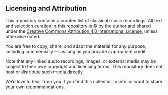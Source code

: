 ## Licensing and Attribution

This repository contains a curated list of classical music recordings. All text and selection curation in this repository is © by the author and shared under the [Creative Commons Attribution 4.0 International License](https://creativecommons.org/licenses/by/4.0/), unless otherwise noted.

You are free to copy, share, and adapt the material for any purpose, including commercially — as long as you provide appropriate credit.

Note that any linked audio recordings, images, or external media may be subject to their own copyright and licensing terms. This repository does not host or distribute such media directly.

We’d love to hear from you if you find this collection useful or want to share your own recommendations.
